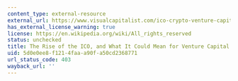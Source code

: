 ```yaml
---
content_type: external-resource
external_url: https://www.visualcapitalist.com/ico-crypto-venture-capital/
has_external_license_warning: true
license: https://en.wikipedia.org/wiki/All_rights_reserved
status: unchecked
title: The Rise of the ICO, and What It Could Mean for Venture Capital
uid: 5d0e0ee8-f121-4faa-a90f-a50cd2368771
url_status_code: 403
wayback_url: ''
---
```

